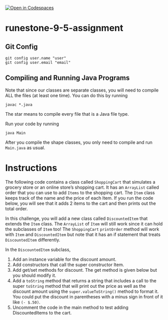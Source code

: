 [![Open in Codespaces](https://classroom.github.com/assets/launch-codespace-2972f46106e565e64193e422d61a12cf1da4916b45550586e14ef0a7c637dd04.svg)](https://classroom.github.com/open-in-codespaces?assignment_repo_id=19056382)
# runestone-9-5-assignment

## Git Config
```
git config user.name "user"
git config user.email "email"
```

## Compiling and Running Java Programs
Note that since our classes are separate classes, you will need to compile ALL the files (at least one time).  You can do this by running
```
javac *.java
```
The star means to compile every file that is a Java file type.

Run your code by running
```
java Main
```

After you compile the shape classes, you only need to compile and run `Main.java` as usual.

# Instructions  

The following code contains a class called `ShoppingCart` that simulates a grocery store or an online store’s shopping cart. It has an `ArrayList` called order that you can use to add `Items` to the shopping cart. The `Item` class keeps track of the name and the price of each Item. If you run the code below, you will see that it adds 2 items to the cart and then prints out the total order.

In this challenge, you will add a new class called `DiscountedItem` that extends the `Item` class. The `ArrayList` of `Item` will still work since it can hold the subclasses of `Item` too! The `ShoppingCart` `printOrder` method will work with `Item` and `DiscountedItem` but note that it has an if statement that treats `DiscountedItem` differently.

In the `DiscountedItem` subclass,

1. Add an instance variable for the discount amount.
2. Add constructors that call the super constructor Item.
3. Add get/set methods for discount. The get method is given below but you should modify it.
4. Add a `toString` method that returns a string that includes a call to the super `toString` method that will print out the price as well as the discount amount using the `super.valueToString()` method to format it. You could put the discount in parentheses with a minus sign in front of it like `(- $.50)`.
5. Uncomment the code in the main method to test adding DiscountedItems to the cart.